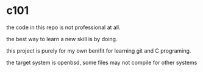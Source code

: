 # c101
the code in this repo is not professional at all.

the best way to learn a new skill is by doing.

this project is purely for my own benifit for learning git and C programing.

the target system is openbsd, some files may not compile for other systems
